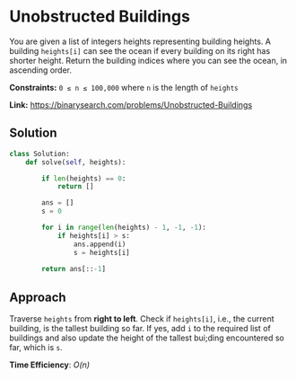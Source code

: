 # Unobstructed Buildings

You are given a list of integers heights representing building heights. A building `heights[i]` can see the ocean if every building on its right has shorter height. Return the building indices where you can see the ocean, in ascending order.

**Constraints:** `0 ≤ n ≤ 100,000` where `n` is the length of `heights`

**Link:** https://binarysearch.com/problems/Unobstructed-Buildings

## Solution

```python
class Solution:
    def solve(self, heights):

        if len(heights) == 0:
            return []

        ans = []
        s = 0

        for i in range(len(heights) - 1, -1, -1):
            if heights[i] > s:
                ans.append(i)
                s = heights[i]
        
        return ans[::-1]   
```

## Approach

Traverse `heights` from **right to left**. Check if `heights[i]`, i.e., the current building, is the tallest building so far. If yes, add `i` to the required list of buildings and also update the height of the tallest bui;ding encountered so far, which is `s`.

**Time Efficiency**: _O(n)_
